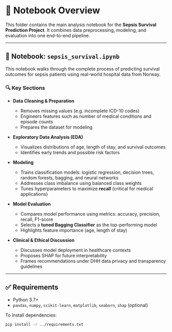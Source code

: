 # 📓 Notebook Overview

This folder contains the main analysis notebook for the **Sepsis Survival Prediction Project**. It combines data preprocessing, modeling, and evaluation into one end-to-end pipeline.

---

## 🧠 Notebook: `sepsis_survival.ipynb`

This notebook walks through the complete process of predicting survival outcomes for sepsis patients using real-world hospital data from Norway.

### 🔍 Key Sections

- **Data Cleaning & Preparation**
  - Removes missing values (e.g. incomplete ICD-10 codes)
  - Engineers features such as number of medical conditions and episode counts
  - Prepares the dataset for modeling

- **Exploratory Data Analysis (EDA)**
  - Visualizes distributions of age, length of stay, and survival outcomes
  - Identifies early trends and possible risk factors

- **Modeling**
  - Trains classification models: logistic regression, decision trees, random forests, bagging, and neural networks
  - Addresses class imbalance using balanced class weights
  - Tunes hyperparameters to maximize **recall** (critical for medical applications)

- **Model Evaluation**
  - Compares model performance using metrics: accuracy, precision, recall, F1-score
  - Selects a **tuned Bagging Classifier** as the top-performing model
  - Highlights feature importance (age, length of stay)

- **Clinical & Ethical Discussion**
  - Discusses model deployment in healthcare contexts
  - Proposes SHAP for future interpretability
  - Frames recommendations under DHH data privacy and transparency guidelines

---

## ✅ Requirements

- Python 3.7+
- `pandas`, `numpy`, `scikit-learn`, `matplotlib`, `seaborn`, `shap` (optional)

To install dependencies:
```bash
pip install -r ../requirements.txt
